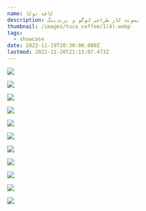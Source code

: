 ```yaml
---
name: کافه توکا
description: نمونه کار طراحی لوگو و برندینگ
thumbnail: /images/tuca_coffee/1(4).webp
tags:
  - showcase
date: 2022-11-19T20:30:00.000Z
lastmod: 2022-11-20T21:13:07.473Z
---
```


![](</images/tuca_coffee/1(1).webp>)

![](</images/tuca_coffee/1(2).webp>)

![](</images/tuca_coffee/1(3).webp>)

![](</images/tuca_coffee/1(4).webp>)

![](</images/tuca_coffee/1(5).webp>)

![](</images/tuca_coffee/1(6).webp>)

![](</images/tuca_coffee/1(7).webp>)

![](</images/tuca_coffee/1(8).webp>)

![](</images/tuca_coffee/1(9).webp>)

![](</images/tuca_coffee/1(10).webp>)

![](</images/tuca_coffee/1(11).webp>)

